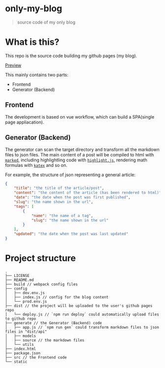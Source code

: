 # only-my-blog

> source code of my only blog

# What is this?

This repo is the source code building my github pages (my blog).

[Preview](https://lazzzis.github.io)

This mainly contains two parts:

- Frontend
- Generator (Backend)

## Frontend

The development is based on vue workflow, which can build a SPA(single page appliacation).

## Generator (Backend)

The generator can scan the target directory and transform all the markdown files to json files. The main content of a post will be compiled to html with [`marked`](https://github.com/chjj/marked), including highlightling code with [`highlight.js`](highlightjs.org), rendering math formulas with [`katex`](https://khan.github.io/KaTeX/) and so on.

For example, the structure of json representing a general article:

```json
{
    "title": "the title of the article/post",
    "content": "the content of the article (has been rendered to html)",
    "date": "the date when the post was first published",
    "slug": "the name shown in the url",
    "tags": [
        {
            "name": "the name of a tag",
            "slug": "the name shown in the url"
        }
    ],
    "updated": "the date when the post was last updated"
}
```

# Project structure

```
.
├── LICENSE
├── README.md
├── build // webpack config files
├── config
│   ├── dev.env.js
│   ├── index.js // config for the blog content
│   └── prod.env.js
├── dist // the project will be uploaded to the user's github pages repo
│   └── deploy.js // `npm run deploy` could automatically upload files to github repo
├── generate // the Generator (Backend) code
│   ├── app.js // `npm run gen` could transform markdown files to json files in "dist/api"
│   ├── models
│   ├── source // the markdown files
│   └── utils
├── index.html
├── package.json
├── src // the Frontend code
└── static
```
